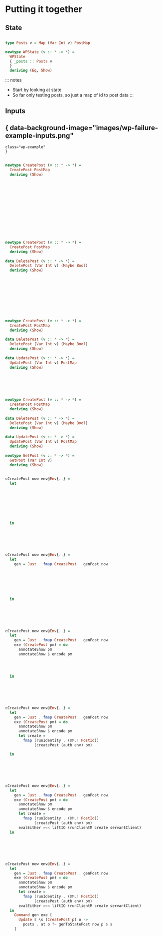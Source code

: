 # Putting it together

## State

##

```haskell
type Posts v = Map (Var Int v) PostMap

newtype WPState (v :: * -> *) =
  WPState
  { _posts :: Posts v
  }
  deriving (Eq, Show)
```

::: notes
- Start by looking at state
- So far only testing posts, so just a map of id to post data
:::

## Inputs

## { data-background-image="images/wp-failure-example-inputs.png"
    class="wp-example"
    }

##

```haskell
newtype CreatePost (v :: * -> *) =
  CreatePost PostMap
  deriving (Show)
  
  
  
  
  






 
```

##

```haskell
newtype CreatePost (v :: * -> *) =
  CreatePost PostMap
  deriving (Show)
  
data DeletePost (v :: * -> *) =
  DeletePost (Var Int v) (Maybe Bool)
  deriving (Show)
  
  
  
  
  


 
```

##

```haskell
newtype CreatePost (v :: * -> *) =
  CreatePost PostMap
  deriving (Show)
  
data DeletePost (v :: * -> *) =
  DeletePost (Var Int v) (Maybe Bool)
  deriving (Show)
  
data UpdatePost (v :: * -> *) =
  UpdatePost (Var Int v) PostMap
  deriving (Show)
  
  
  
  
```

##

```haskell
newtype CreatePost (v :: * -> *) =
  CreatePost PostMap
  deriving (Show)
  
data DeletePost (v :: * -> *) =
  DeletePost (Var Int v) (Maybe Bool)
  deriving (Show)
  
data UpdatePost (v :: * -> *) =
  UpdatePost (Var Int v) PostMap
  deriving (Show)
  
newtype GetPost (v :: * -> *) =
  GetPost (Var Int v)
  deriving (Show)
```

##

```haskell
cCreatePost now env@Env{..} =
  let








  in



 
```

##

```haskell
cCreatePost now env@Env{..} =
  let
    gen = Just . fmap CreatePost . genPost now







  in



 
```

##

```haskell
cCreatePost now env@Env{..} =
  let
    gen = Just . fmap CreatePost . genPost now
    exe (CreatePost pm) = do
      annotateShow pm
      annotateShow $ encode pm




  in



 
```

##

```haskell
cCreatePost now env@Env{..} =
  let
    gen = Just . fmap CreatePost . genPost now
    exe (CreatePost pm) = do
      annotateShow pm
      annotateShow $ encode pm
      let create =
        fmap (runIdentity . (DM.! PostId))
             (createPost (auth env) pm)

  in



 
```

##

```haskell
cCreatePost now env@Env{..} =
  let
    gen = Just . fmap CreatePost . genPost now
    exe (CreatePost pm) = do
      annotateShow pm
      annotateShow $ encode pm
      let create =
        fmap (runIdentity . (DM.! PostId))
             (createPost (auth env) pm)
      evalEither =<< liftIO (runClientM create servantClient)
  in



 
```

##

```haskell
cCreatePost now env@Env{..} =
  let
    gen = Just . fmap CreatePost . genPost now
    exe (CreatePost pm) = do
      annotateShow pm
      annotateShow $ encode pm
      let create =
        fmap (runIdentity . (DM.! PostId))
             (createPost (auth env) pm)
      evalEither =<< liftIO (runClientM create servantClient)
  in
    Command gen exe [
      Update $ \s (CreatePost p) o ->
        posts . at o ?~ genToStatePost now p $ s
    ]
```
